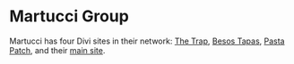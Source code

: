 # Martucci Group

Martucci has four Divi sites in their network: [The Trap](https://thetrapri.com/), [Besos Tapas](https://besostapas.com), [Pasta Patch](https://pastapatch.com/), and their [main site](https://themartuccigroup.com/).
